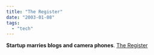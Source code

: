 ```yaml
---
title: "The Register"
date: "2003-01-08"
tags: 
  - "tech"
---
```


**Startup marries blogs and camera phones**. [The Register](http://www.theregister.co.uk/content/64/28773.html)
